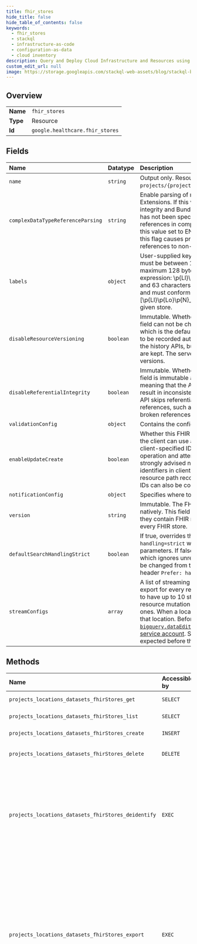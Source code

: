 ```yaml
---
title: fhir_stores
hide_title: false
hide_table_of_contents: false
keywords:
  - fhir_stores
  - stackql
  - infrastructure-as-code
  - configuration-as-data
  - cloud inventory
description: Query and Deploy Cloud Infrastructure and Resources using SQL
custom_edit_url: null
image: https://storage.googleapis.com/stackql-web-assets/blog/stackql-blog-post-featured-image.png
---
```

  
    

## Overview
<table><tbody>
<tr><td><b>Name</b></td><td><code>fhir_stores</code></td></tr>
<tr><td><b>Type</b></td><td>Resource</td></tr>
<tr><td><b>Id</b></td><td><code>google.healthcare.fhir_stores</code></td></tr>
</tbody></table>

## Fields
| Name | Datatype | Description |
|:-----|:---------|:------------|
| `name` | `string` | Output only. Resource name of the FHIR store, of the form `projects/{project_id}/datasets/{dataset_id}/fhirStores/{fhir_store_id}`. |
| `complexDataTypeReferenceParsing` | `string` | Enable parsing of references within complex FHIR data types such as Extensions. If this value is set to ENABLED, then features like referential integrity and Bundle reference rewriting apply to all references. If this flag has not been specified the behavior of the FHIR store will not change, references in complex data types will not be parsed. New stores will have this value set to ENABLED after a notification period. Warning: turning on this flag causes processing existing resources to fail if they contain references to non-existent resources. |
| `labels` | `object` | User-supplied key-value pairs used to organize FHIR stores. Label keys must be between 1 and 63 characters long, have a UTF-8 encoding of maximum 128 bytes, and must conform to the following PCRE regular expression: \p{Ll}\p{Lo}{0,62} Label values are optional, must be between 1 and 63 characters long, have a UTF-8 encoding of maximum 128 bytes, and must conform to the following PCRE regular expression: [\p{Ll}\p{Lo}\p{N}_-]{0,63} No more than 64 labels can be associated with a given store. |
| `disableResourceVersioning` | `boolean` | Immutable. Whether to disable resource versioning for this FHIR store. This field can not be changed after the creation of FHIR store. If set to false, which is the default behavior, all write operations cause historical versions to be recorded automatically. The historical versions can be fetched through the history APIs, but cannot be updated. If set to true, no historical versions are kept. The server sends errors for attempts to read the historical versions. |
| `disableReferentialIntegrity` | `boolean` | Immutable. Whether to disable referential integrity in this FHIR store. This field is immutable after FHIR store creation. The default value is false, meaning that the API enforces referential integrity and fails the requests that result in inconsistent state in the FHIR store. When this field is set to true, the API skips referential integrity checks. Consequently, operations that rely on references, such as GetPatientEverything, do not return all the results if broken references exist. |
| `validationConfig` | `object` | Contains the configuration for FHIR profiles and validation. |
| `enableUpdateCreate` | `boolean` | Whether this FHIR store has the [updateCreate capability](https://www.hl7.org/fhir/capabilitystatement-definitions.html#CapabilityStatement.rest.resource.updateCreate). This determines if the client can use an Update operation to create a new resource with a client-specified ID. If false, all IDs are server-assigned through the Create operation and attempts to update a non-existent resource return errors. It is strongly advised not to include or encode any sensitive data such as patient identifiers in client-specified resource IDs. Those IDs are part of the FHIR resource path recorded in Cloud audit logs and Pub/Sub notifications. Those IDs can also be contained in reference fields within other resources. |
| `notificationConfig` | `object` | Specifies where to send notifications upon changes to a data store. |
| `version` | `string` | Immutable. The FHIR specification version that this FHIR store supports natively. This field is immutable after store creation. Requests are rejected if they contain FHIR resources of a different version. Version is required for every FHIR store. |
| `defaultSearchHandlingStrict` | `boolean` | If true, overrides the default search behavior for this FHIR store to `handling=strict` which returns an error for unrecognized search parameters. If false, uses the FHIR specification default `handling=lenient` which ignores unrecognized search parameters. The handling can always be changed from the default on an individual API call by setting the HTTP header `Prefer: handling=strict` or `Prefer: handling=lenient`. |
| `streamConfigs` | `array` | A list of streaming configs that configure the destinations of streaming export for every resource mutation in this FHIR store. Each store is allowed to have up to 10 streaming configs. After a new config is added, the next resource mutation is streamed to the new location in addition to the existing ones. When a location is removed from the list, the server stops streaming to that location. Before adding a new config, you must add the required [`bigquery.dataEditor`](https://cloud.google.com/bigquery/docs/access-control#bigquery.dataEditor) role to your project's **Cloud Healthcare Service Agent** [service account](https://cloud.google.com/iam/docs/service-accounts). Some lag (typically on the order of dozens of seconds) is expected before the results show up in the streaming destination. |
## Methods
| Name | Accessible by | Required Params | Description |
|:-----|:--------------|:----------------|:------------|
| `projects_locations_datasets_fhirStores_get` | `SELECT` | `name` | Gets the configuration of the specified FHIR store. |
| `projects_locations_datasets_fhirStores_list` | `SELECT` | `parent` | Lists the FHIR stores in the given dataset. |
| `projects_locations_datasets_fhirStores_create` | `INSERT` | `parent` | Creates a new FHIR store within the parent dataset. |
| `projects_locations_datasets_fhirStores_delete` | `DELETE` | `name` | Deletes the specified FHIR store and removes all resources within it. |
| `projects_locations_datasets_fhirStores_deidentify` | `EXEC` | `sourceStore` | De-identifies data from the source store and writes it to the destination store. The metadata field type is OperationMetadata. If the request is successful, the response field type is DeidentifyFhirStoreSummary. If errors occur, error is set. Error details are also logged to Cloud Logging (see [Viewing error logs in Cloud Logging](https://cloud.google.com/healthcare/docs/how-tos/logging)). |
| `projects_locations_datasets_fhirStores_export` | `EXEC` | `name` | Export resources from the FHIR store to the specified destination. This method returns an Operation that can be used to track the status of the export by calling GetOperation. Immediate fatal errors appear in the error field, errors are also logged to Cloud Logging (see [Viewing error logs in Cloud Logging](https://cloud.google.com/healthcare/docs/how-tos/logging)). Otherwise, when the operation finishes, a detailed response of type ExportResourcesResponse is returned in the response field. The metadata field type for this operation is OperationMetadata. |
| `projects_locations_datasets_fhirStores_import` | `EXEC` | `name` | Imports resources to the FHIR store by loading data from the specified sources. This method is optimized to load large quantities of data using import semantics that ignore some FHIR store configuration options and are not suitable for all use cases. It is primarily intended to load data into an empty FHIR store that is not being used by other clients. In cases where this method is not appropriate, consider using ExecuteBundle to load data. Every resource in the input must contain a client-supplied ID. Each resource is stored using the supplied ID regardless of the enable_update_create setting on the FHIR store. It is strongly advised not to include or encode any sensitive data such as patient identifiers in client-specified resource IDs. Those IDs are part of the FHIR resource path recorded in Cloud Audit Logs and Cloud Pub/Sub notifications. Those IDs can also be contained in reference fields within other resources. The import process does not enforce referential integrity, regardless of the disable_referential_integrity setting on the FHIR store. This allows the import of resources with arbitrary interdependencies without considering grouping or ordering, but if the input data contains invalid references or if some resources fail to be imported, the FHIR store might be left in a state that violates referential integrity. The import process does not trigger Pub/Sub notification or BigQuery streaming update, regardless of how those are configured on the FHIR store. If a resource with the specified ID already exists, the most recent version of the resource is overwritten without creating a new historical version, regardless of the disable_resource_versioning setting on the FHIR store. If transient failures occur during the import, it's possible that successfully imported resources will be overwritten more than once. The import operation is idempotent unless the input data contains multiple valid resources with the same ID but different contents. In that case, after the import completes, the store contains exactly one resource with that ID but there is no ordering guarantee on which version of the contents it will have. The operation result counters do not count duplicate IDs as an error and count one success for each resource in the input, which might result in a success count larger than the number of resources in the FHIR store. This often occurs when importing data organized in bundles produced by Patient-everything where each bundle contains its own copy of a resource such as Practitioner that might be referred to by many patients. If some resources fail to import, for example due to parsing errors, successfully imported resources are not rolled back. The location and format of the input data is specified by the parameters in ImportResourcesRequest. Note that if no format is specified, this method assumes the `BUNDLE` format. When using the `BUNDLE` format this method ignores the `Bundle.type` field, except that `history` bundles are rejected, and does not apply any of the bundle processing semantics for batch or transaction bundles. Unlike in ExecuteBundle, transaction bundles are not executed as a single transaction and bundle-internal references are not rewritten. The bundle is treated as a collection of resources to be written as provided in `Bundle.entry.resource`, ignoring `Bundle.entry.request`. As an example, this allows the import of `searchset` bundles produced by a FHIR search or Patient-everything operation. This method returns an Operation that can be used to track the status of the import by calling GetOperation. Immediate fatal errors appear in the error field, errors are also logged to Cloud Logging (see [Viewing error logs in Cloud Logging](https://cloud.google.com/healthcare/docs/how-tos/logging)). Otherwise, when the operation finishes, a detailed response of type ImportResourcesResponse is returned in the response field. The metadata field type for this operation is OperationMetadata. |
| `projects_locations_datasets_fhirStores_patch` | `EXEC` | `name` | Updates the configuration of the specified FHIR store. |
